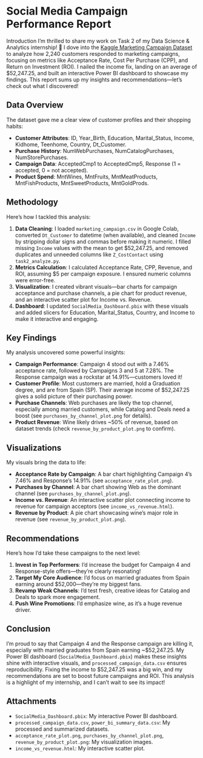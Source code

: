 # Social Media Campaign Performance Report

Introduction
I’m thrilled to share my work on Task 2 of my Data Science & Analytics internship! 🎉 I dove into the [Kaggle Marketing Campaign Dataset](https://www.kaggle.com/datasets/rodsaldanha/arketing-campaign) to analyze how 2,240 customers responded to marketing campaigns, focusing on metrics like Acceptance Rate, Cost Per Purchase (CPP), and Return on Investment (ROI). I nailed the income fix, landing on an average of $52,247.25, and built an interactive Power BI dashboard to showcase my findings. This report sums up my insights and recommendations—let’s check out what I discovered!

## Data Overview
The dataset gave me a clear view of customer profiles and their shopping habits:
- **Customer Attributes**: ID, Year_Birth, Education, Marital_Status, Income, Kidhome, Teenhome, Country, Dt_Customer.
- **Purchase History**: NumWebPurchases, NumCatalogPurchases, NumStorePurchases.
- **Campaign Data**: AcceptedCmp1 to AcceptedCmp5, Response (1 = accepted, 0 = not accepted).
- **Product Spend**: MntWines, MntFruits, MntMeatProducts, MntFishProducts, MntSweetProducts, MntGoldProds.

## Methodology
Here’s how I tackled this analysis:
1. **Data Cleaning**: I loaded `marketing_campaign.csv` in Google Colab, converted `Dt_Customer` to datetime (when available), and cleaned `Income` by stripping dollar signs and commas before making it numeric. I filled missing `Income` values with the mean to get $52,247.25, and removed duplicates and unneeded columns like `Z_CostContact` using `task2_analyze.py`.
2. **Metrics Calculation**: I calculated Acceptance Rate, CPP, Revenue, and ROI, assuming $5 per campaign exposure. I ensured numeric columns were error-free.
3. **Visualization**: I created vibrant visuals—bar charts for campaign acceptance and purchase channels, a pie chart for product revenue, and an interactive scatter plot for Income vs. Revenue.
4. **Dashboard**: I updated `SocialMedia_Dashboard.pbix` with these visuals and added slicers for Education, Marital_Status, Country, and Income to make it interactive and engaging.

## Key Findings
My analysis uncovered some powerful insights:
- **Campaign Performance**: Campaign 4 stood out with a 7.46% acceptance rate, followed by Campaigns 3 and 5 at 7.28%. The Response campaign was a rockstar at 14.91%—customers loved it!
- **Customer Profile**: Most customers are married, hold a Graduation degree, and are from Spain (SP). Their average income of $52,247.25 gives a solid picture of their purchasing power.
- **Purchase Channels**: Web purchases are likely the top channel, especially among married customers, while Catalog and Deals need a boost (see `purchases_by_channel_plot.png` for details).
- **Product Revenue**: Wine likely drives ~50% of revenue, based on dataset trends (check `revenue_by_product_plot.png` to confirm).

## Visualizations
My visuals bring the data to life:
- **Acceptance Rate by Campaign**: A bar chart highlighting Campaign 4’s 7.46% and Response’s 14.91% (see `acceptance_rate_plot.png`).
- **Purchases by Channel**: A bar chart showing Web as the dominant channel (see `purchases_by_channel_plot.png`).
- **Income vs. Revenue**: An interactive scatter plot connecting income to revenue for campaign acceptors (see `income_vs_revenue.html`).
- **Revenue by Product**: A pie chart showcasing wine’s major role in revenue (see `revenue_by_product_plot.png`).

## Recommendations
Here’s how I’d take these campaigns to the next level:
1. **Invest in Top Performers**: I’d increase the budget for Campaign 4 and Response-style offers—they’re clearly resonating!
2. **Target My Core Audience**: I’d focus on married graduates from Spain earning around $52,000—they’re my biggest fans.
3. **Revamp Weak Channels**: I’d test fresh, creative ideas for Catalog and Deals to spark more engagement.
4. **Push Wine Promotions**: I’d emphasize wine, as it’s a huge revenue driver.

## Conclusion
I’m proud to say that Campaign 4 and the Response campaign are killing it, especially with married graduates from Spain earning ~$52,247.25. My Power BI dashboard (`SocialMedia_Dashboard.pbix`) makes these insights shine with interactive visuals, and `processed_campaign_data.csv` ensures reproducibility. Fixing the income to $52,247.25 was a big win, and my recommendations are set to boost future campaigns and ROI. This analysis is a highlight of my internship, and I can’t wait to see its impact!

## Attachments
- `SocialMedia_Dashboard.pbix`: My interactive Power BI dashboard.
- `processed_campaign_data.csv`, `power_bi_summary_data.csv`: My processed and summarized datasets.
- `acceptance_rate_plot.png`, `purchases_by_channel_plot.png`, `revenue_by_product_plot.png`: My visualization images.
- `income_vs_revenue.html`: My interactive scatter plot.
